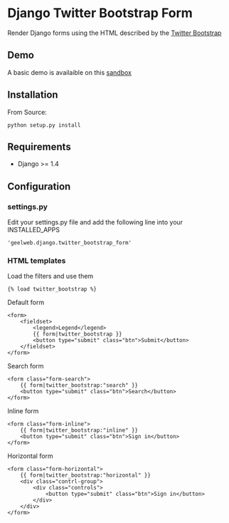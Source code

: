 # Django Twitter Bootstrap Form

Render Django forms using the HTML described by the [Twitter Bootstrap](http://twitter.github.com/bootstrap/base-css.html#forms)

## Demo

A basic demo is availaible on this [sandbox](http://django-sandbox.geelweb.org/twitter-bootstrap-form)

## Installation

From Source:

	python setup.py install

## Requirements

 * Django >= 1.4

## Configuration

### settings.py

Edit your settings.py file and add the following line into your INSTALLED_APPS

    'geelweb.django.twitter_bootstrap_form'

### HTML templates

Load the filters and use them

    {% load twitter_bootstrap %}

Default form

    <form>
        <fieldset>
            <legend>Legend</legend>
            {{ form|twitter_bootstrap }}
            <button type="submit" class="btn">Submit</button>
        </fieldset>
    </form>

Search form

    <form class="form-search">
        {{ form|twitter_bootstrap:"search" }}
        <button type="submit" class="btn">Search</button>
    </form>

Inline form

    <form class="form-inline">
        {{ form|twitter_bootstrap:"inline" }}
        <button type="submit" class="btn">Sign in</button>
    </form>

Horizontal form

    <form class="form-horizontal">
        {{ form|twitter_bootstrap:"horizontal" }}
        <div class="contrl-group">
            <div class="controls">
                <button type="submit" class="btn">Sign in</button>
            </div>
        </div>
    </form>


